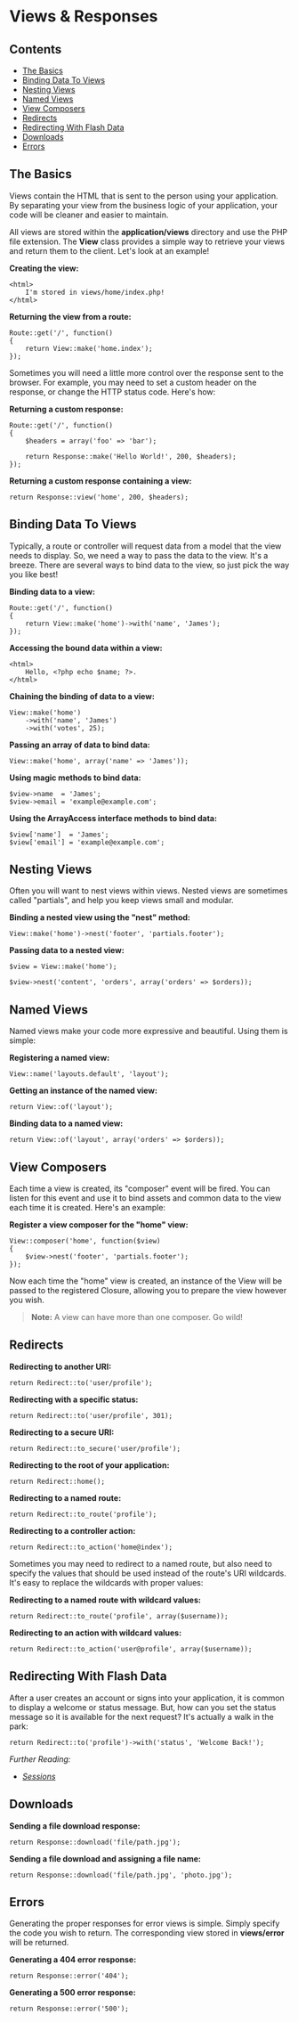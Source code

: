 # Views & Responses

## Contents

- [The Basics](#the-basics)
- [Binding Data To Views](#binding-data-to-views)
- [Nesting Views](#nesting-views)
- [Named Views](#named-views)
- [View Composers](#view-composers)
- [Redirects](#redirects)
- [Redirecting With Flash Data](#redirecting-with-flash-data)
- [Downloads](#downloads)
- [Errors](#errors)

<a name="the-basics"></a>
## The Basics

Views contain the HTML that is sent to the person using your application. By separating your view from the business logic of your application, your code will be cleaner and easier to maintain.

All views are stored within the **application/views** directory and use the PHP file extension. The **View** class provides a simple way to retrieve your views and return them to the client. Let's look at an example!

**Creating the view:**

	<html>
		I'm stored in views/home/index.php!
	</html>

**Returning the view from a route:**

	Route::get('/', function()
	{
		return View::make('home.index');
	});

Sometimes you will need a little more control over the response sent to the browser. For example, you may need to set a custom header on the response, or change the HTTP status code. Here's how:

**Returning a custom response:**

	Route::get('/', function()
	{
		$headers = array('foo' => 'bar');

		return Response::make('Hello World!', 200, $headers);
	});

**Returning a custom response containing a view:**

	return Response::view('home', 200, $headers);

<a name="binding-data-to-views"></a>
## Binding Data To Views

Typically, a route or controller will request data from a model that the view needs to display. So, we need a way to pass the data to the view. It's a breeze. There are several ways to bind data to the view, so just pick the way you like best!

**Binding data to a view:**

	Route::get('/', function()
	{
		return View::make('home')->with('name', 'James');
	});

**Accessing the bound data within a view:**

	<html>
		Hello, <?php echo $name; ?>.
	</html>

**Chaining the binding of data to a view:**

	View::make('home')
		->with('name', 'James')
		->with('votes', 25);

**Passing an array of data to bind data:**

	View::make('home', array('name' => 'James'));

**Using magic methods to bind data:**

	$view->name  = 'James';
	$view->email = 'example@example.com';

**Using the ArrayAccess interface methods to bind data:**

	$view['name']  = 'James';
	$view['email'] = 'example@example.com';

<a name="nesting-views"></a>
## Nesting Views

Often you will want to nest views within views. Nested views are sometimes called "partials", and help you keep views small and modular.

**Binding a nested view using the "nest" method:**

	View::make('home')->nest('footer', 'partials.footer');

**Passing data to a nested view:**

	$view = View::make('home');

	$view->nest('content', 'orders', array('orders' => $orders));

<a name="named-views"></a>
## Named Views

Named views make your code more expressive and beautiful. Using them is simple:

**Registering a named view:**

	View::name('layouts.default', 'layout');

**Getting an instance of the named view:**

	return View::of('layout');

**Binding data to a named view:**

	return View::of('layout', array('orders' => $orders));

<a name="view-composers"></a>
## View Composers

Each time a view is created, its "composer" event will be fired. You can listen for this event and use it to bind assets and common data to the view each time it is created. Here's an example:

**Register a view composer for the "home" view:**

	View::composer('home', function($view)
	{
		$view->nest('footer', 'partials.footer');
	});

Now each time the "home" view is created, an instance of the View will be passed to the registered Closure, allowing you to prepare the view however you wish.

> **Note:** A view can have more than one composer. Go wild!

<a name="redirects"></a>
## Redirects

**Redirecting to another URI:**

	return Redirect::to('user/profile');

**Redirecting with a specific status:**

	return Redirect::to('user/profile', 301);

**Redirecting to a secure URI:**

	return Redirect::to_secure('user/profile');

**Redirecting to the root of your application:**

	return Redirect::home();

**Redirecting to a named route:**

	return Redirect::to_route('profile');

**Redirecting to a controller action:**

	return Redirect::to_action('home@index');

Sometimes you may need to redirect to a named route, but also need to specify the values that should be used instead of the route's URI wildcards. It's easy to replace the wildcards with proper values:

**Redirecting to a named route with wildcard values:**

	return Redirect::to_route('profile', array($username));

**Redirecting to an action with wildcard values:**

	return Redirect::to_action('user@profile', array($username));

<a name="redirecting-with-flash-data"></a>
## Redirecting With Flash Data

After a user creates an account or signs into your application, it is common to display a welcome or status message. But, how can you set the status message so it is available for the next request? It's actually a walk in the park:

	return Redirect::to('profile')->with('status', 'Welcome Back!');

*Further Reading:*

- *[Sessions](/docs/session/config)*

<a name="downloads"></a>
## Downloads

**Sending a file download response:**

	return Response::download('file/path.jpg');

**Sending a file download and assigning a file name:**

	return Response::download('file/path.jpg', 'photo.jpg');

<a name="errors"></a>
## Errors

Generating the proper responses for error views is simple. Simply specify the code you wish to return. The corresponding view stored in **views/error** will be returned.

**Generating a 404 error response:**

	return Response::error('404');

**Generating a 500 error response:**

	return Response::error('500');